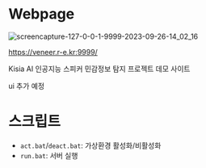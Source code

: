# Webpage

![screencapture-127-0-0-1-9999-2023-09-26-14_02_16](https://github.com/veneer-KISIA/Webpage/assets/88125431/23c2e110-469d-4de3-89ca-c522cd8ba8ce)

https://veneer.r-e.kr:9999/

Kisia AI 인공지능 스피커 민감정보 탐지 프로젝트 데모 사이트

ui 추가 예정

# 스크립트
- `act.bat`/`deact.bat`: 가상환경 활성화/비활성화
- `run.bat`: 서버 실행
